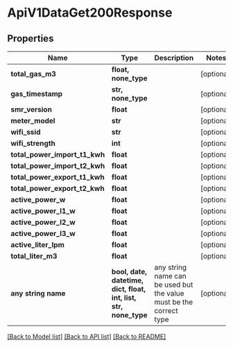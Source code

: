 # ApiV1DataGet200Response


## Properties
Name | Type | Description | Notes
------------ | ------------- | ------------- | -------------
**total_gas_m3** | **float, none_type** |  | [optional] 
**gas_timestamp** | **str, none_type** |  | [optional] 
**smr_version** | **float** |  | [optional] 
**meter_model** | **str** |  | [optional] 
**wifi_ssid** | **str** |  | [optional] 
**wifi_strength** | **int** |  | [optional] 
**total_power_import_t1_kwh** | **float** |  | [optional] 
**total_power_import_t2_kwh** | **float** |  | [optional] 
**total_power_export_t1_kwh** | **float** |  | [optional] 
**total_power_export_t2_kwh** | **float** |  | [optional] 
**active_power_w** | **float** |  | [optional] 
**active_power_l1_w** | **float** |  | [optional] 
**active_power_l2_w** | **float** |  | [optional] 
**active_power_l3_w** | **float** |  | [optional] 
**active_liter_lpm** | **float** |  | [optional] 
**total_liter_m3** | **float** |  | [optional] 
**any string name** | **bool, date, datetime, dict, float, int, list, str, none_type** | any string name can be used but the value must be the correct type | [optional]

[[Back to Model list]](../README.md#documentation-for-models) [[Back to API list]](../README.md#documentation-for-api-endpoints) [[Back to README]](../README.md)


